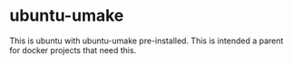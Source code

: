 # ubuntu-umake
This is ubuntu with ubuntu-umake pre-installed.   This is intended a parent for docker projects that need this.

